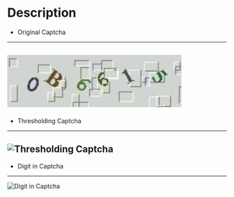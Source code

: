 # Description
* Original Captcha
---
![Original Captcha](../img/a.png)
---
* Thresholding Captcha
---
![Thresholding Captcha](../img/b.png)
---
* Digit in Captcha
---
![Digit in Captcha](../img/c.png)


